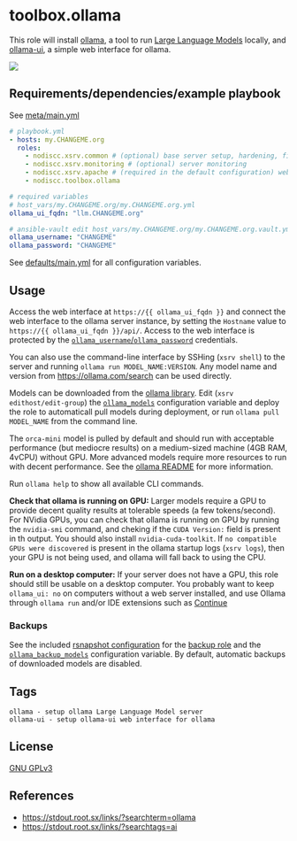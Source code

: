 # toolbox.ollama

This role will install [ollama](https://ollama.com/), a tool to run [Large Language Models](https://en.wikipedia.org/wiki/Large_language_model) locally, and [ollama-ui](https://github.com/ollama-ui/ollama-ui), a simple web interface for ollama.

[![](https://gitlab.com/nodiscc/toolbox/-/raw/master/DOC/SCREENSHOTS/ollama-ui.png)](https://gitlab.com/nodiscc/toolbox/-/raw/master/DOC/SCREENSHOTS/ollama-ui.png)


## Requirements/dependencies/example playbook

See [meta/main.yml](meta/main.yml)

```yaml
# playbook.yml
- hosts: my.CHANGEME.org
  roles:
    - nodiscc.xsrv.common # (optional) base server setup, hardening, firewall, bruteforce prevention
    - nodiscc.xsrv.monitoring # (optional) server monitoring
    - nodiscc.xsrv.apache # (required in the default configuration) webserver/reverse proxy, SSL certificates
    - nodiscc.toolbox.ollama

# required variables
# host_vars/my.CHANGEME.org/my.CHANGEME.org.yml
ollama_ui_fqdn: "llm.CHANGEME.org"

# ansible-vault edit host_vars/my.CHANGEME.org/my.CHANGEME.org.vault.yml
ollama_username: "CHANGEME"
ollama_password: "CHANGEME"
```

See [defaults/main.yml](defaults/main.yml) for all configuration variables.


## Usage

Access the web interface at `https://{{ ollama_ui_fqdn }}` and connect the web interface to the ollama server instance, by setting the `Hostname` value to `https://{{ ollama_ui_fqdn }}/api/`. Access to the web interface is protected by the [`ollama_username`/`ollama_password`](defaults/main.yml) credentials.

You can also use the command-line interface by SSHing (`xsrv shell`) to the server and running `ollama run MODEL_NAME:VERSION`. Any model name and version from https://ollama.com/search can be used directly.

Models can be downloaded from the [ollama library](https://ollama.com/library). Edit (`xsrv edithost/edit-group`) the [`ollama_models`](defaults/main.yml) configuration variable and deploy the role to automaticall pull models during deployment, or run `ollama pull MODEL_NAME` from the command line.

The `orca-mini` model is pulled by default and should run with acceptable performance (but mediocre results) on a medium-sized machine (4GB RAM, 4vCPU) without GPU. More advanced models require more resources to run with decent performance. See the [ollama README](https://github.com/ollama/ollama?tab=readme-ov-file#model-library) for more information.

Run `ollama help` to show all available CLI commands.

**Check that ollama is running on GPU:** Larger models require a GPU to provide decent quality results at tolerable speeds (a few tokens/second). For NVidia GPUs, you can check that ollama is running on GPU by running the `nvidia-smi` command, and cheking if the `CUDA Version:` field is present in th output. You should also install `nvidia-cuda-toolkit`. If `no compatible GPUs were discovered` is present in the ollama startup logs (`xsrv logs`), then  your GPU is not being used, and ollama will fall back to using the CPU.

**Run on a desktop computer:** If your server does not have a GPU, this role should still be usable on a desktop computer. You probably want to keep `ollama_ui: no` on computers without a web server installed, and use Ollama through `ollama run` and/or IDE extensions such as [Continue](https://ollama.com/blog/continue-code-assistant)


### Backups

See the included [rsnapshot configuration](templates/etc_rsnapshot.d_ollama.conf.j2) for the [backup role](../backup) and the [`ollama_backup_models`](defaults/main.yml) configuration variable. By default, automatic backups of downloaded models are disabled.


## Tags

<!--BEGIN TAGS LIST-->
```
ollama - setup ollama Large Language Model server
ollama-ui - setup ollama-ui web interface for ollama
```
<!--END TAGS LIST-->


## License

[GNU GPLv3](../../LICENSE)


## References

- https://stdout.root.sx/links/?searchterm=ollama
- https://stdout.root.sx/links/?searchtags=ai
